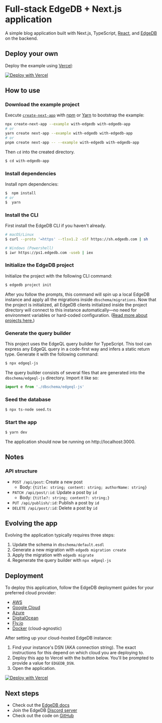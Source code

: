 # Full-stack EdgeDB + Next.js application

A simple blog application built with Next.js, TypeScript, [React](https://reactjs.org/), and [EdgeDB](https://www.edgedb.com/docs) on the backend.

## Deploy your own

Deploy the example using [Vercel](https://vercel.com?utm_source=github&utm_medium=readme&utm_campaign=next-example):

[![Deploy with Vercel](https://vercel.com/button)](https://vercel.com/new/git/external?repository-url=https://github.com/vercel/next.js/tree/canary/examples/with-edgedb&project-name=with-edgedb&repository-name=with-edgedb)

## How to use

### Download the example project

Execute [`create-next-app`](https://github.com/vercel/next.js/tree/canary/packages/create-next-app) with [npm](https://docs.npmjs.com/cli/init) or [Yarn](https://yarnpkg.com/lang/en/docs/cli/create/) to bootstrap the example:

```bash
npx create-next-app --example with-edgedb with-edgedb-app
# or
yarn create next-app --example with-edgedb with-edgedb-app
# or
pnpm create next-app -- --example with-edgedb with-edgedb-app
```

Then `cd` into the created directory.

```bash
$ cd with-edgedb-app
```

### Install dependencies

Install npm dependencies:

```bash
$  npm install
# or
$  yarn
```

### Install the CLI

First install the EdgeDB CLI if you haven't already.

```bash
# macOS/Linux
$ curl --proto '=https' --tlsv1.2 -sSf https://sh.edgedb.com | sh

# Windows (Powershell)
$ iwr https://ps1.edgedb.com -useb | iex
```

### Initialize the EdgeDB project

Initialize the project with the following CLI command:

```bash
$ edgedb project init
```

After you follow the prompts, this command will spin up a local EdgeDB instance and apply all the migrations inside `dbschema/migrations`. Now that the project is initialized, all EdgeDB clients initialized inside the project directory will connect to this instance automatically—no need for environment variables or hard-coded configuration. ([Read more about projects here.](https://www.edgedb.com/docs/guides/projects))

### Generate the query builder

This project uses the EdgeQL query builder for TypeScript. This tool can express any EdgeQL query in a code-first way and infers a static return type. Generate it with the following command:

```bash
$ npx edgeql-js
```

The query builder consists of several files that are generated into the `dbschema/edgeql-js` directory. Import it like so:

```ts
import e from './dbschema/edgeql-js'
```

### Seed the database

```bash
$ npx ts-node seed.ts
```

### Start the app

```bash
$ yarn dev
```

The application should now be running on http://localhost:3000.

## Notes

### API structure

- `POST /api/post`: Create a new post
  - Body: `{title: string; content: string; authorName: string}`
- `PATCH /api/post/:id`: Update a post by `id`
  - Body: `{title?: string; content?: string;}`
- `PUT /api/publish/:id`: Publish a post by `id`
- `DELETE /api/post/:id`: Delete a post by `id`

## Evolving the app

Evolving the application typically requires three steps:

1. Update the schema in `dbschema/default.esdl`
1. Generate a new migration with `edgedb migration create`
1. Apply the migration with `edgedb migrate`
1. Regenerate the query builder with `npx edgeql-js`

## Deployment

To deploy this application, follow the EdgeDB deployment guides for your preferred cloud provider:

- [AWS](https://www.edgedb.com/docs/guides/deployment/aws_aurora_ecs)
- [Google Cloud](https://www.edgedb.com/docs/guides/deployment/gcp)
- [Azure](https://www.edgedb.com/docs/guides/deployment/azure_flexibleserver)
- [DigitalOcean](https://www.edgedb.com/docs/guides/deployment/digitalocean)
- [Fly.io](https://www.edgedb.com/docs/guides/deployment/fly_io)
- [Docker](https://www.edgedb.com/docs/guides/deployment/docker) (cloud-agnostic)

After setting up your cloud-hosted EdgeDB instance:

1. Find your instance's DSN (AKA connection string). The exact instructions for this depend on which cloud you are deploying to.
2. Deploy this app to Vercel with the button below. You'll be prompted to provide a value for `EDGEDB_DSN`.
3. Open the application.

[![Deploy with Vercel](https://vercel.com/button)](https://vercel.com/new/git/external?repository-url=https://github.com/vercel/next.js/tree/canary/examples/with-edgedb&project-name=with-edgedb&repository-name=with-edgedb)

## Next steps

- Check out the [EdgeDB docs](https://www.edgedb.com/docs)
- Join the EdgeDB [Discord server](https://edgedb.com/p.discord)
- Check out the code on [GitHub](https://github.com/edgedb/edgedb)
